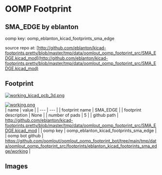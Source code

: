 # OOMP Footprint  
## SMA_EDGE  by eblanton  
  
oomp key: oomp_eblanton_kicad_footprints_sma_edge  
  
source repo at: [http://github.com/eblanton/kicad-footprints.pretty/blob/master/tmp/data/oomlout_oomp_footprint_src/SMA_EDGE.kicad_mod](http://github.com/eblanton/kicad-footprints.pretty/blob/master/tmp/data/oomlout_oomp_footprint_src/SMA_EDGE.kicad_mod)  
## Footprint  
  
[![working_kicad_pcb_3d.png](working_kicad_pcb_3d_600.png)](working_kicad_pcb_3d.png)  
  
[![working.png](working_600.png)](working.png)  
| name | value | 
| --- | --- | 
| footprint name | SMA_EDGE | 
| footprint description | None | 
| number of pads | 5 | 
| github path | http://github.com/eblanton/kicad-footprints.pretty/blob/master/tmp/data/oomlout_oomp_footprint_src/SMA_EDGE.kicad_mod | 
| oomp key | oomp_eblanton_kicad_footprints_sma_edge | 
| oomp bot github | https://github.com/oomlout/oomlout_oomp_footprint_bot/tree/main/tmp/data/oomlout_oomp_footprint_src/footprints/eblanton_kicad_footprints_sma_edge/working | 
## Images  
